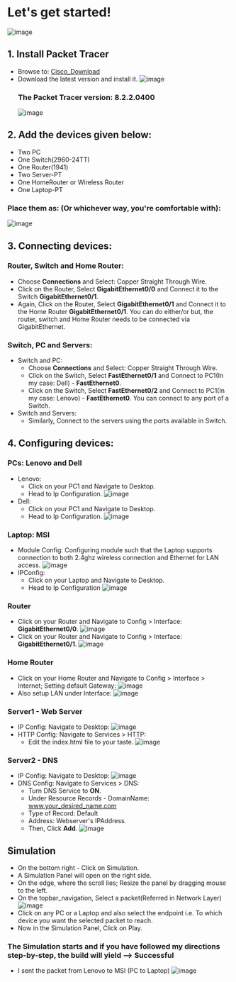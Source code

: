 # Let's get started!
![image](https://github.com/SirJosh-i/Simple-Internet-Simulation-using-Packet-Tracer/blob/master/Screenshots/Simple%20Internet%20-%20Cisco%20Model%20-%20Resized.png)
## 1. Install Packet Tracer
- Browse to: [Cisco_Download](https://www.computernetworkingnotes.com/ccna-study-guide/download-packet-tracer-for-windows-and-linux.html)
- Download the latest version and install it.
  ![image](https://github.com/SirJosh-i/Simple-Internet-Simulation-using-Packet-Tracer/assets/69949528/f02d720e-2b28-4fda-9a30-ace28bc0d47b)
  ### The Packet Tracer version: 8.2.2.0400
  ![image](https://github.com/SirJosh-i/Simple-Internet-Simulation-using-Packet-Tracer/assets/69949528/6211341c-f73d-416a-a9c5-23e96f0cced1)

## 2. Add the devices given below:
  - Two PC
  - One Switch(2960-24TT)
  - One Router(1941)
  - Two Server-PT
  - One HomeRouter or Wireless Router
  - One Laptop-PT
  ### Place them as: (Or whichever way, you're comfortable with):
  ![image](https://github.com/SirJosh-i/Simple-Internet-Simulation-using-Packet-Tracer/blob/master/Screenshots/Place_it_as_such%20-%20Cisco.png)
  
## 3. Connecting devices:
  ### Router, Switch and Home Router:
  - Choose **Connections** and Select: Copper Straight Through Wire.
  - Click on the Router, Select **GigabitEthernet0/0** and Connect it to the Switch **GigabitEthernet0/1**.
  - Again, Click on the Router, Select **GigabitEthernet0/1** and Connect it to the Home Router **GigabitEthernet0/1**.
    You can do either/or but, the router, switch and Home Router needs to be connected via GigabitEthernet.
    
  ### Switch, PC and Servers:
  - Switch and PC:
    - Choose **Connections** and Select: Copper Straight Through Wire.
    - Click on the Switch, Select **FastEthernet0/1** and Connect to PC1(In my case: Dell) - **FastEthernet0**.
    - Click on the Switch, Select **FastEthernet0/2** and Connect to PC1(In my case: Lenovo) - **FastEthernet0**.
      You can connect to any port of a Switch.
  - Switch and Servers:
    - Similarly, Connect to the servers using the ports available in Switch.

## 4. Configuring devices:
  ### PCs: Lenovo and Dell
  - Lenovo:
    - Click on your PC1 and Navigate to Desktop.
    - Head to Ip Configuration.
    ![image](https://github.com/SirJosh-i/Simple-Internet-Simulation-using-Packet-Tracer/blob/master/Screenshots/Lenovo%20-%20PC.png)
  - Dell:
    - Click on your PC1 and Navigate to Desktop.
    - Head to Ip Configuration.
    ![image](https://github.com/SirJosh-i/Simple-Internet-Simulation-using-Packet-Tracer/blob/master/Screenshots/Dell%20-%20PC.png)

  ### Laptop: MSI
  - Module Config: Configuring module such that the Laptop supports connection to both 2.4ghz wireless connection and Ethernet for LAN access.
  ![image](https://github.com/SirJosh-i/Simple-Internet-Simulation-using-Packet-Tracer/blob/master/Screenshots/Laptop%20-%20WPC300N_Module.png)
  - IPConfig:
    - Click on your Laptop and Navigate to Desktop.
    - Head to Ip Configuration
    ![image](https://github.com/SirJosh-i/Simple-Internet-Simulation-using-Packet-Tracer/blob/master/Screenshots/IP_Config%20-%20Laptop.png)

  ### Router
  - Click on your Router and Navigate to Config > Interface: **GigabitEthernet0/0**.
  ![image](https://github.com/SirJosh-i/Simple-Internet-Simulation-using-Packet-Tracer/blob/master/Screenshots/Router_Config%20-%20Switch_side%20-%20Gigabit0-0.png)
  - Click on your Router and Navigate to Config > Interface: **GigabitEthernet0/1**.
  ![image](https://github.com/SirJosh-i/Simple-Internet-Simulation-using-Packet-Tracer/blob/master/Screenshots/Router_Config%20-%20Wireless_Router_side-%20Gigabit0-1.png)

  ### Home Router
  - Click on your Home Router and Navigate to Config > Interface > Internet; Setting default Gateway:
  ![image](https://github.com/SirJosh-i/Simple-Internet-Simulation-using-Packet-Tracer/blob/master/Screenshots/Default_Gateway%20of%20Wireless_Router.png)
  - Also setup LAN under Interface:
  ![image](https://github.com/SirJosh-i/Simple-Internet-Simulation-using-Packet-Tracer/blob/master/Screenshots/IP_Config%20-%20Wireless_Router.png)

  ### Server1 - Web Server
  - IP Config: Navigate to Desktop:
  ![image](https://github.com/SirJosh-i/Simple-Internet-Simulation-using-Packet-Tracer/blob/master/Screenshots/Webserver_IP%20-%20Config.png)
  - HTTP Config: Navigate to Services > HTTP:
    - Edit the index.html file to your taste.
    ![image](https://github.com/SirJosh-i/Simple-Internet-Simulation-using-Packet-Tracer/blob/master/Screenshots/Webserver_Service%20-%20HTTP.png)

  ### Server2 - DNS
  - IP Config: Navigate to Desktop:
  ![image](https://github.com/SirJosh-i/Simple-Internet-Simulation-using-Packet-Tracer/blob/master/Screenshots/Server_DNS%20-%20IP_Config.png)
  - DNS Config: Navigate to Services > DNS:
    - Turn DNS Service to **ON**. 
    - Under Resource Records - DomainName: www.your_desired_name.com
    - Type of Record: Default
    - Address: Webserver's IPAddress.
    - Then, Click **Add**.
    ![image](https://github.com/SirJosh-i/Simple-Internet-Simulation-using-Packet-Tracer/blob/master/Screenshots/Server_DNS%20-%20Config.png)

## Simulation
- On the bottom right - Click on Simulation.
- A Simulation Panel will open on the right side.
- On the edge, where the scroll lies; Resize the panel by dragging mouse to the left.
- On the topbar_navigation, Select a packet(Referred in Network Layer)
![image](https://github.com/SirJosh-i/Simple-Internet-Simulation-using-Packet-Tracer/blob/master/Screenshots/Add-Simple-PDU.png)
- Click on any PC or a Laptop and also select the endpoint i.e. To which device you want the selected packet to reach.
- Now in the Simulation Panel, Click on Play.
### The Simulation starts and if you have followed my directions step-by-step, the build will yield --> Successful
- I sent the packet from Lenovo to MSI (PC to Laptop)
![image](https://github.com/SirJosh-i/Simple-Internet-Simulation-using-Packet-Tracer/blob/master/Screenshots/Lenovo%20to%20MSI%20-%20Successful.png)
